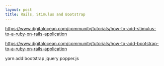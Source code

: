 ```yaml
---
layout: post
title: Rails, Stimulus and Bootstrap
---
```


https://www.digitalocean.com/community/tutorials/how-to-add-stimulus-to-a-ruby-on-rails-application

https://www.digitalocean.com/community/tutorials/how-to-add-bootstrap-to-a-ruby-on-rails-application

  yarn add bootstrap jquery popper.js
  
  

